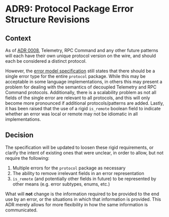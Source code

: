 # ADR9: Protocol Package Error Structure Revisions

## Context

As of [ADR 0008](./0008-protocol-split.md), Telemetry, RPC Command and any other future patterns will each have their own unique protocol version on the wire, and should each be considered a distinct protocol.

However, the [error model specification](../../reference/error-model.md) still states that there should be a single error type for the entire `protocol` package. While this may be acceptable in some language implementations, in others this may present a problem for dealing with the semantics of decoupled Telemetry and RPC Command protocols. Additionally, there is a scalability problem as not all fields of the single error are relevant to all protocols, and this will only become more pronounced if additional protocols/patterns are added. Lastly, it has been raised that the use of a rigid `is_remote` boolean field to indicate whether an error was local or remote may not be idiomatic in all implementations.

## Decision

The specification will be updated to loosen these rigid requirements, or clarify the intent of existing ones that were unclear, in order to allow, but not require the following:

1) Multiple errors for the `protocol` package as necessary
2) The ability to remove irrelevant fields in an error representation
3) `is_remote` (and potentially other fields in future) to be represented by other means (e.g. error subtypes, enums, etc.)

What will **not** change is the information required to be provided to the end use by an error, or the situations in which that information is provided. This ADR merely allows for more flexibility in how the same information is communicated.